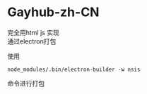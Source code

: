# Gayhub-zh-CN  
完全用html js 实现  
通过electron打包

使用
```
node_modules/.bin/electron-builder -w nsis
```
命令进行打包